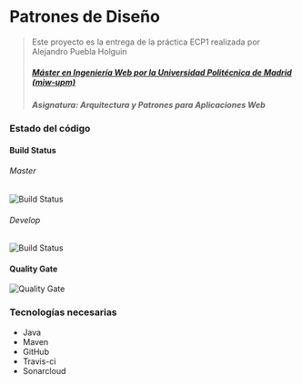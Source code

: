 # Patrones de Diseño
> Este proyecto es la entrega de la práctica ECP1 realizada por Alejandro Puebla Holguin
> ##### [Máster en Ingeniería Web por la Universidad Politécnica de Madrid (miw-upm)](http://miw.etsisi.upm.es)
> ##### Asignatura: *Arquitectura y Patrones para Aplicaciones Web*

### Estado del código

#### Build Status
###### Master
![Build Status](https://travis-ci.org/alexph9/APAW.ECP1.Alejandro.Puebla.svg?branch=master) 
###### Develop
![Build Status](https://travis-ci.org/alexph9/APAW.ECP1.Alejandro.Puebla.svg?branch=develop) 

#### Quality Gate
![Quality Gate](https://sonarcloud.io/api/project_badges/measure?project=es.upm.miw%3AAPAW.ECP1.Alejandro.Puebla&metric=alert_status)

### Tecnologías necesarias
* Java
* Maven
* GitHub
* Travis-ci
* Sonarcloud
